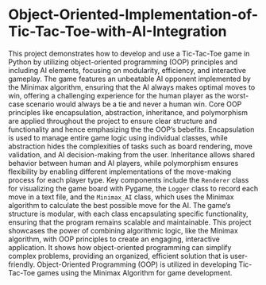 # Object-Oriented-Implementation-of-Tic-Tac-Toe-with-AI-Integration

This project demonstrates how to develop and use a Tic-Tac-Toe game in Python by utilizing object-oriented programming (OOP) principles and including AI elements, focusing on modularity, efficiency, and interactive gameplay. The game features an unbeatable AI opponent implemented by the Minimax algorithm, ensuring that the AI always makes optimal moves to win, offering a challenging experience for the human player as the worst-case scenario would always be a tie and never a human win. Core OOP principles like encapsulation, abstraction, inheritance, and polymorphism are applied throughout the project to ensure clear structure and functionality and hence emphasizing the the OOP’s bebefits. Encapsulation is used to manage entire game logic using individual classes, while abstraction hides the complexities of tasks such as board rendering, move validation, and AI decision-making from the user. Inheritance allows shared behavior between human and AI players, while polymorphism ensures flexibility by enabling different implementations of the move-making process for each player type. Key components include the `Renderer` class for visualizing the game board with Pygame, the `Logger` class to record each move in a text file, and the `Minimax_AI` class, which uses the Minimax algorithm to calculate the best possible move for the AI. The game’s structure is modular, with each class encapsulating specific functionality, ensuring that the program remains scalable and maintainable. This project showcases the power of combining algorithmic logic, like the Minimax algorithm, with OOP principles to create an engaging, interactive application. It shows how object-oriented programming can simplify complex problems, providing an organized, efficient solution that is user-friendly. Object-Oriented Programming (OOP) is utilized in developing Tic-Tac-Toe games using the Minimax Algorithm for game development.
